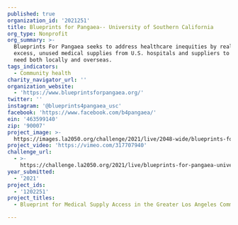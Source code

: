 ```yaml
---
published: true
organization_id: '2021251'
title: Blueprints for Pangaea-- University of Southern California
org_type: Nonprofit
org_summary: >-
  Blueprints For Pangaea seeks to address healthcare inequities by reallocating
  excess, unused medical supplies from U.S. hospitals and suppliers to areas in
  need both locally and overseas.
tags_indicators:
  - Community health
charity_navigator_url: ''
organization_website:
  - 'https://www.blueprintsforpangaea.org/'
twitter: ''
instagram: '@blueprints4pangaea_usc'
facebook: 'https://www.facebook.com/b4pangaea/'
ein: '463599140'
zip: '90007'
project_image: >-
  https://images.la2050.org/challenge/2021/live/2048-wide/blueprints-for-pangaea-university-of-southern-california.jpg
project_video: 'https://vimeo.com/317707940'
challenge_url:
  - >-
    https://challenge.la2050.org/2021/live/blueprints-for-pangaea-university-of-southern-california/
year_submitted:
  - '2021'
project_ids:
  - '1202251'
project_titles:
  - Blueprint for Medical Supply Access in the Greater Los Angeles Community

---
```

